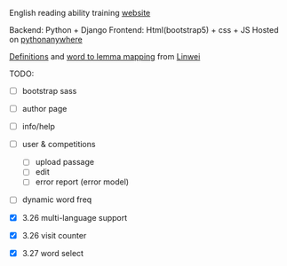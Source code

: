 English reading ability training [website](https://adenchen27.pythonanywhere.com/index/)

Backend: Python + Django
Frontend: Html(bootstrap5) + css + JS
Hosted on [pythonanywhere](https://www.pythonanywhere.com/)

[Definitions](https://github.com/skywind3000/ECDICT) and [word to lemma mapping](https://github.com/skywind3000/lemma.en) from [Linwei](https://github.com/skywind3000)



TODO:
- [ ] bootstrap sass
- [ ] author page
- [ ] info/help
- [ ] user & competitions
    - [ ] upload passage
    - [ ] edit
    - [ ] error report (error model)
- [ ] dynamic word freq

- [x] 3.26 multi-language support
- [x] 3.26 visit counter
- [x] 3.27 word select

